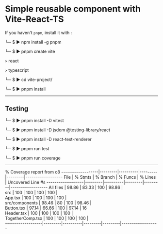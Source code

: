 # Simple reusable component with Vite-React-TS

If you haven't `pnpm`, install it with :

└─ $ ▶ npm install -g pnpm

└─ $ ▶ pnpm create vite

`>` react

`>` typescript

└─ $ ▶ cd vite-project/

└─ $ ▶ pnpm install

---

## Testing

└─ $ ▶ pnpm install -D vitest

└─ $ ▶ pnpm install -D jsdom @testing-library/react

└─ $ ▶ pnpm install -D react-test-renderer

└─ $ ▶ pnpm run test

└─ $ ▶ pnpm run coverage

---

 % Coverage report from c8
-------------------|---------|----------|---------|---------|-------------------
File               | % Stmts | % Branch | % Funcs | % Lines | Uncovered Line #s 
-------------------|---------|----------|---------|---------|-------------------
All files          |   98.86 |    83.33 |     100 |   98.86 |                   
 src               |     100 |      100 |     100 |     100 |                   
  App.tsx          |     100 |      100 |     100 |     100 |                   
 src/components    |   98.46 |       80 |     100 |   98.46 |                   
  Button.tsx       |   97.14 |    66.66 |     100 |   97.14 | 16                
  Header.tsx       |     100 |      100 |     100 |     100 |                   
  TogetherComp.tsx |     100 |      100 |     100 |     100 |                   
-------------------|---------|----------|---------|---------|-------------------